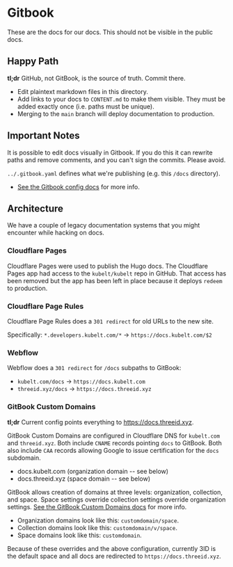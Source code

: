 # Gitbook

These are the docs for our docs. This should not be visible in the public docs.

## Happy Path

**tl;dr** GitHub, not GitBook, is the source of truth. Commit there.

* Edit plaintext markdown files in this directory.
* Add links to your docs to `CONTENT.md` to make them visible. They must be
  added exactly once (i.e. paths must be unique).
* Merging to the `main` branch will deploy documentation to production.

## Important Notes

It is possible to edit docs visually in Gitbook. If you do this it can rewrite
paths and remove comments, and you can't sign the commits. Please avoid.

`../.gitbook.yaml` defines what we're publishing (e.g. this `/docs` directory).

* [See the Gitbook config docs](https://docs.gitbook.com/getting-started/git-sync/content-configuration#.gitbook.yaml-2) for more info.

## Architecture

We have a couple of legacy documentation systems that you might encounter while
hacking on docs.

### Cloudflare Pages

Cloudflare Pages were used to publish the Hugo docs. The Cloudflare Pages app
had access to the `kubelt/kubelt` repo in GitHub. That access has been removed
but the app has been left in place because it deploys `redeem` to production.

### Cloudflare Page Rules

Cloudflare Page Rules does a `301 redirect` for old URLs to the new site.

Specifically: `*.developers.kubelt.com/*` -> `https://docs.kubelt.com/$2`

### Webflow

Webflow does a `301 redirect` for `/docs` subpaths to GitBook:

* `kubelt.com/docs` -> `https://docs.kubelt.com`
* `threeid.xyz/docs` -> `https://docs.threeid.xyz`

### GitBook Custom Domains

**tl;dr** Current config points everything to https://docs.threeid.xyz.

GitBook Custom Domains are configured in Cloudflare DNS for `kubelt.com` and
`threeid.xyz`. Both include `CNAME` records pointing `docs` to GitBook. Both
also include `CAA` records allowing Google to issue certification for the `docs`
subdomain.

* docs.kubelt.com (organization domain -- see below)
* docs.threeid.xyz (space domain -- see below)

GitBook allows creation of domains at three levels: organization, collection, 
and space. Space settings override collection settings override organization
settings. [See the GitBook Custom Domains docs](https://docs.gitbook.com/advanced-guides/custom-domain/location) for more info.

* Organization domains look like this: `customdomain/space`.
* Collection domains look like this: `customdomain/v/space`.
* Space domains look like this: `customdomain`.

Because of these overrides and the above configuration, currently 3ID is the
default space and all docs are redirected to `https://docs.threeid.xyz`.
